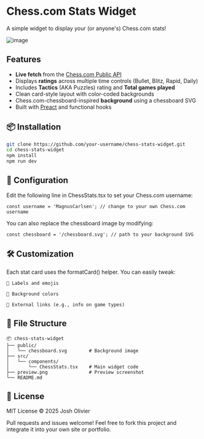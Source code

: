 # Chess.com Stats Widget

A simple widget to display your (or anyone's) Chess.com stats!

![image](https://github.com/user-attachments/assets/1ba3b1a9-01b4-4c0d-8b78-c0ef5c377501)

## Features

- **Live fetch** from the [Chess.com Public API](https://www.chess.com/news/view/published-data-api) 
- Displays **ratings** across multiple time controls (Bullet, Blitz, Rapid, Daily)  
- Includes **Tactics** (AKA Puzzles) rating and **Total games played**  
- Clean card-style layout with color-coded backgrounds  
- Chess.com-chessboard-inspired **background** using a chessboard SVG  
- Built with [Preact](https://preactjs.com) and functional hooks

## 📦 Installation

```bash
git clone https://github.com/your-username/chess-stats-widget.git
cd chess-stats-widget
npm install
npm run dev
```
## 🔧 Configuration

Edit the following line in ChessStats.tsx to set your Chess.com username:

```
const username = 'MagnusCarlsen'; // change to your own Chess.com username
```
You can also replace the chessboard image by modifying:
```
const chessboard = '/chessboard.svg'; // path to your background SVG
```
## 🛠️ Customization

Each stat card uses the formatCard() helper. You can easily tweak:

    💬 Labels and emojis

    🎨 Background colors

    🔗 External links (e.g., info on game types)

## 📁 File Structure
```
📦 chess-stats-widget
├── public/
│   └── chessboard.svg        # Background image
├── src/
│   └── components/
│       └── ChessStats.tsx    # Main widget code
├── preview.png               # Preview screenshot
└── README.md
```

## 📜 License

MIT License © 2025 Josh Olivier

Pull requests and issues welcome!
Feel free to fork this project and integrate it into your own site or portfolio.

